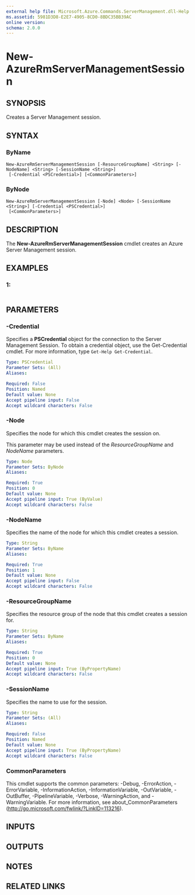 ```yaml
---
external help file: Microsoft.Azure.Commands.ServerManagement.dll-Help.xml
ms.assetid: 5981D3D8-E2E7-4905-8CD0-8BDC35BB39AC
online version: 
schema: 2.0.0
---
```


# New-AzureRmServerManagementSession

## SYNOPSIS
Creates a Server Management session.

## SYNTAX

### ByName
```
New-AzureRmServerManagementSession [-ResourceGroupName] <String> [-NodeName] <String> [-SessionName <String>]
 [-Credential <PSCredential>] [<CommonParameters>]
```

### ByNode
```
New-AzureRmServerManagementSession [-Node] <Node> [-SessionName <String>] [-Credential <PSCredential>]
 [<CommonParameters>]
```

## DESCRIPTION
The **New-AzureRmServerManagementSession** cmdlet creates an Azure Server Management session.

## EXAMPLES

### 1:
```

```

## PARAMETERS

### -Credential
Specifies a **PSCredential** object for the connection to the Server Management Session.
To obtain a credential object, use the Get-Credential cmdlet.
For more information, type `Get-Help Get-Credential`.

```yaml
Type: PSCredential
Parameter Sets: (All)
Aliases: 

Required: False
Position: Named
Default value: None
Accept pipeline input: False
Accept wildcard characters: False
```

### -Node
Specifies the node for which this cmdlet creates the session on.

This parameter may be used instead of the *ResourceGroupName* and *NodeName* parameters.

```yaml
Type: Node
Parameter Sets: ByNode
Aliases: 

Required: True
Position: 0
Default value: None
Accept pipeline input: True (ByValue)
Accept wildcard characters: False
```

### -NodeName
Specifies the name of the node for which this cmdlet creates a session.

```yaml
Type: String
Parameter Sets: ByName
Aliases: 

Required: True
Position: 1
Default value: None
Accept pipeline input: False
Accept wildcard characters: False
```

### -ResourceGroupName
Specifies the resource group of the node that this cmdlet creates a session for.

```yaml
Type: String
Parameter Sets: ByName
Aliases: 

Required: True
Position: 0
Default value: None
Accept pipeline input: True (ByPropertyName)
Accept wildcard characters: False
```

### -SessionName
Specifies the name to use for the session.

```yaml
Type: String
Parameter Sets: (All)
Aliases: 

Required: False
Position: Named
Default value: None
Accept pipeline input: True (ByPropertyName)
Accept wildcard characters: False
```

### CommonParameters
This cmdlet supports the common parameters: -Debug, -ErrorAction, -ErrorVariable, -InformationAction, -InformationVariable, -OutVariable, -OutBuffer, -PipelineVariable, -Verbose, -WarningAction, and -WarningVariable. For more information, see about_CommonParameters (http://go.microsoft.com/fwlink/?LinkID=113216).

## INPUTS

## OUTPUTS

## NOTES

## RELATED LINKS

